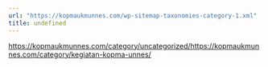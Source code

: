 ```yaml
---
url: "https://kopmaukmunnes.com/wp-sitemap-taxonomies-category-1.xml"
title: undefined
---
```


https://kopmaukmunnes.com/category/uncategorized/https://kopmaukmunnes.com/category/kegiatan-kopma-unnes/